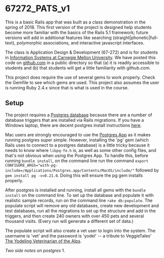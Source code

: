 67272_PATS_v1
==

This is a basic Rails app that was built as a class demonstration in the spring of 2018.  This first version of the project is designed help students become more familiar with the basics of the Rails 5.1 framework; future versions will add in additional features like searching (straight|phonetic|full-text), polymorphic associations, and interactive javascript interfaces.

The class is Application Design & Development (67-272) and is for students in [Information Systems at Carnegie Mellon University](https://67272.cmuis.net). We have posted this code on [github.com](https://github.com/profh) in a public directory so that (a) it is readily accessible to students and (b) that students will get a little familiarity with github.com.

This project does require the use of several gems to work properly. Check the Gemfile to see which gems are used. This project also assumes the user is running Ruby 2.4.x since that is what is used in the course.


Setup
--
The project requires a [Postgres database](https://www.postgresql.org/) because there are a number of database triggers that are installed via Rails migrations.  If you have a Windows laptop, there are decent postgres install instructions [here](https://wiki.postgresql.org/wiki/Running_%26_Installing_PostgreSQL_On_Native_Windows).  

Mac users are strongly encouraged to use the [Postgres App](https://postgresapp.com/) as it makes running postgres super simple.  However, installing the 'pg' gem (which Rails uses to connect to a postgres database) is a little tricky because it needs to know where `libpq-fe.h` is, as well as some other config files, and that's not obvious when using the Postgres App.  To handle this, before running `bundle install`, on the command line run the command `export CONFIGURE_ARGS="with-pg-include=/Applications/Postgres.app/Contents/MacOS/include/"` followed by `gem install pg -v=0.21.0`. Doing this will ensure the pg gem installs properly.

After postgres is installed and running, install all gems with the `bundle install` on the command line.  To set up the database and populate it with realistic sample records, run on the command line `rake db:populate`.  The populate script will remove any old databases, create new development and test databases, run all the migrations to set up the structure and add in the triggers, and then create 240 owners with over 450 pets and several thousand visits. (Every run will generate a different set of data.)

The populate script will also create a vet user to login into the system.  The username is 'vet' and the password is 'yodel' -- a tribute to VeggieTales' [The Yodeling Veterinarian of the Alps](https://www.youtube.com/watch?v=bUkpE16b56g).

*Two side notes on postgres*
1. 